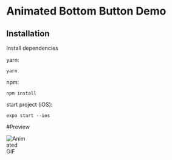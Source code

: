 # Animated Bottom Button Demo

## Installation

Install dependencies

yarn:

```
yarn
```

npm:

```
npm install
```

start project (iOS):

```
expo start --ios
```
#Preview 

<img src="https://raw.githubusercontent.com/gagtic/slide-button-demo/main/assets/preview.gif" alt="Animated GIF" style="max-width: 50px;">
